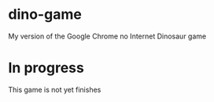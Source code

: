 # dino-game
My version of the Google Chrome no Internet Dinosaur game
# In progress
This game is not yet finishes
